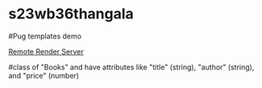 # s23wb36thangala

#Pug templates demo

[Remote Render Server](https://s23wb36thangala.onrender.com/)

#class of "Books" and have attributes like "title" (string), "author" (string), and "price" (number)